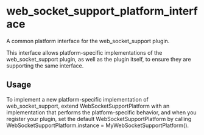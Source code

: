 # web_socket_support_platform_interface

A common platform interface for the web_socket_support plugin.

This interface allows platform-specific implementations of the web_socket_support plugin, as well as 
the plugin itself, to ensure they are supporting the same interface.

## Usage

To implement a new platform-specific implementation of web_socket_support, extend WebSocketSupportPlatform 
with an implementation that performs the platform-specific behavior, and when you register your plugin, 
set the default WebSocketSupportPlatform by calling WebSocketSupportPlatform.instance = MyWebSocketSupportPlatform().

